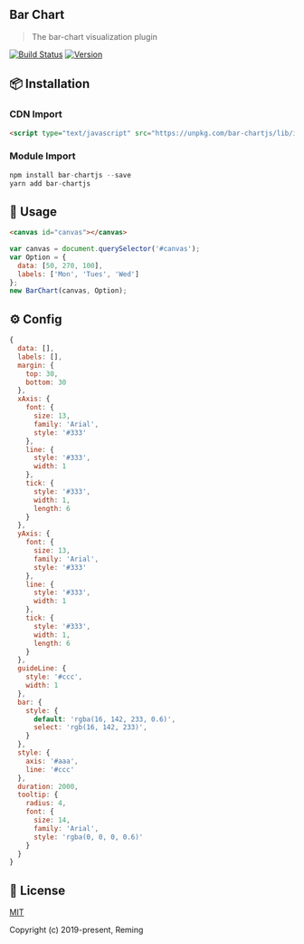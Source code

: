 ## Bar Chart

> The bar-chart visualization plugin

[![Build Status](https://travis-ci.org/reming0227/bar-chartjs.svg?branch=master)](https://travis-ci.org/reming0227/bar-chartjs) [![Version](https://img.shields.io/badge/npm-0.0.5-blue.svg)](https://www.npmjs.com/package/bar-chartjs)

## 📦 Installation

### CDN Import
```html
<script type="text/javascript" src="https://unpkg.com/bar-chartjs/lib/index.min.js"></script>
```

### Module Import
```javascript
npm install bar-chartjs --save
yarn add bar-chartjs
```

## 🔨 Usage
```html
<canvas id="canvas"></canvas>
```
```javascript
var canvas = document.querySelector('#canvas');
var Option = {
  data: [50, 270, 100],
  labels: ['Mon', 'Tues', 'Wed']
};
new BarChart(canvas, Option);
```

## ⚙ Config

```javascript
{
  data: [],
  labels: [],
  margin: {
    top: 30,
    bottom: 30
  },
  xAxis: {
    font: {
      size: 13,
      family: 'Arial',
      style: '#333'
    },
    line: {
      style: '#333',
      width: 1
    },
    tick: {
      style: '#333',
      width: 1,
      length: 6
    }
  },
  yAxis: {
    font: {
      size: 13,
      family: 'Arial',
      style: '#333'
    },
    line: {
      style: '#333',
      width: 1
    },
    tick: {
      style: '#333',
      width: 1,
      length: 6
    }
  },
  guideLine: {
    style: '#ccc',
    width: 1
  },
  bar: {
    style: {
      default: 'rgba(16, 142, 233, 0.6)',
      select: 'rgb(16, 142, 233)',
    }
  },
  style: {
    axis: '#aaa',
    line: '#ccc'
  },
  duration: 2000,
  tooltip: {
    radius: 4,
    font: {
      size: 14,
      family: 'Arial',
      style: 'rgba(0, 0, 0, 0.6)'
    }
  }
}
```


## 📃 License

[MIT](https://opensource.org/licenses/MIT)

Copyright (c) 2019-present, Reming
